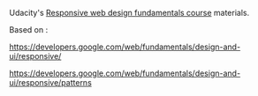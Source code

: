 Udacity's [Responsive web design fundamentals course](https://www.udacity.com/course/responsive-web-design-fundamentals--ud893) materials.

Based on :

https://developers.google.com/web/fundamentals/design-and-ui/responsive/

https://developers.google.com/web/fundamentals/design-and-ui/responsive/patterns